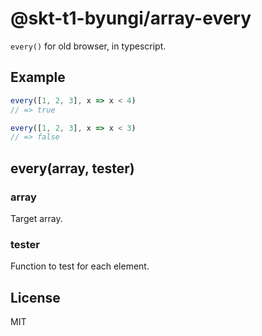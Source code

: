 # @skt-t1-byungi/array-every
`every()` for old browser, in typescript.

## Example
```js
every([1, 2, 3], x => x < 4)
// => true

every([1, 2, 3], x => x < 3)
// => false
```

## every(array, tester)
### array
Target array.

### tester
Function to test for each element.

## License
MIT
